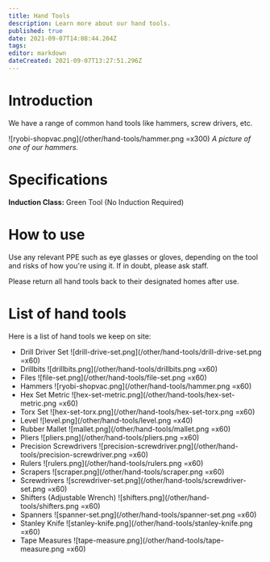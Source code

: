 ```yaml
---
title: Hand Tools
description: Learn more about our hand tools.
published: true
date: 2021-09-07T14:08:44.204Z
tags: 
editor: markdown
dateCreated: 2021-09-07T13:27:51.296Z
---
```


# Introduction
We have a range of common hand tools like hammers, screw drivers, etc.

![ryobi-shopvac.png](/other/hand-tools/hammer.png =x300)
*A picture of one of our hammers.*

# Specifications
**Induction Class:** Green Tool (No Induction Required)

# How to use
Use any relevant PPE such as eye glasses or gloves, depending on the tool and risks of how you're using it. If in doubt, please ask staff.

Please return all hand tools back to their designated homes after use.

# List of hand tools
Here is a list of hand tools we keep on site:
* Drill Driver Set
	![drill-drive-set.png](/other/hand-tools/drill-drive-set.png =x60)
* Drillbits
	![drillbits.png](/other/hand-tools/drillbits.png =x60)
* Files
	![file-set.png](/other/hand-tools/file-set.png =x60)
* Hammers
	![ryobi-shopvac.png](/other/hand-tools/hammer.png =x60)
* Hex Set Metric
	![hex-set-metric.png](/other/hand-tools/hex-set-metric.png =x60)
* Torx Set
	![hex-set-torx.png](/other/hand-tools/hex-set-torx.png =x60)
* Level
	![level.png](/other/hand-tools/level.png =x40)
* Rubber Mallet
	![mallet.png](/other/hand-tools/mallet.png =x60)
* Pliers
	![pliers.png](/other/hand-tools/pliers.png =x60)
* Precision Screwdrivers
	![precision-screwdriver.png](/other/hand-tools/precision-screwdriver.png =x60)
* Rulers
	![rulers.png](/other/hand-tools/rulers.png =x60)
* Scrapers
	![scraper.png](/other/hand-tools/scraper.png =x60)
* Screwdrivers
	![screwdriver-set.png](/other/hand-tools/screwdriver-set.png =x60)
* Shifters (Adjustable Wrench)
	![shifters.png](/other/hand-tools/shifters.png =x60)
* Spanners
	![spanner-set.png](/other/hand-tools/spanner-set.png =x60)
* Stanley Knife
	![stanley-knife.png](/other/hand-tools/stanley-knife.png =x60)
* Tape Measures
	![tape-measure.png](/other/hand-tools/tape-measure.png =x60)
